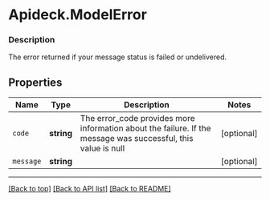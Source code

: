 # Apideck.ModelError

### Description

The error returned if your message status is failed or undelivered.

## Properties
Name | Type | Description | Notes
------------ | ------------- | ------------- | -------------
`code` | **string** | The error_code provides more information about the failure. If the message was successful, this value is null | [optional] 
`message` | **string** |  | [optional] 





---

[[Back to top]](#) [[Back to API list]](../../../../README.md#documentation-for-api-endpoints) [[Back to README]](../../../../README.md)


